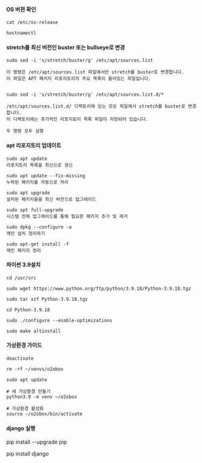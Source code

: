 #### OS 버젼 확인
```less
cat /etc/os-release

hostnamectl
```

#### stretch를 최신 버전인 buster 또는 bullseye로 변경

```less
sudo sed -i 's/stretch/buster/g' /etc/apt/sources.list

이 명령은 /etc/apt/sources.list 파일에서만 stretch를 buster로 변경합니다.
이 파일은 APT 패키지 리포지토리의 주요 목록이 들어있는 파일입니다.


sudo sed -i 's/stretch/buster/g' /etc/apt/sources.list.d/*

/etc/apt/sources.list.d/ 디렉토리에 있는 모든 파일에서 stretch를 buster로 변경합니다.
이 디렉토리에는 추가적인 리포지토리 목록 파일이 저장되어 있습니다.

두 명령 모두 실행
```

#### apt 리포지토리 업데이트
```less
sudo apt update
리포지토리 목록을 최신으로 갱신

sudo apt update --fix-missing
누락된 패키지를 자동으로 처리

sudo apt upgrade
설치된 패키지들을 최신 버전으로 업그레이드

sudo apt full-upgrade
시스템 전체 업그레이드를 통해 필요한 패키지 추가 및 제거

sudo dpkg --configure -a
깨진 설치 정리하기

sudo apt-get install -f
깨진 패키지 정리
```

#### 파이썬 3.9설치
```less
cd /usr/src

sudo wget https://www.python.org/ftp/python/3.9.18/Python-3.9.18.tgz

sudo tar xzf Python-3.9.18.tgz

cd Python-3.9.18

sudo ./configure --enable-optimizations

sudo make altinstall
```



#### 가상환경 가이드

```less
deactivate

rm -rf ~/venvs/o2obox

sudo apt update

# 새 가상환경 만들기
python3.9 -m venv ~/o2obox

# 가상환경 활성화
source ~/o2obox/bin/activate
```

#### django 실행

pip install --upgrade pip

pip install django


```
